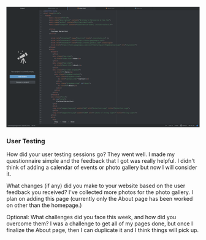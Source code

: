 
![Screenshot](./images/screenshot-14.png)

### User Testing

How did your user testing sessions go?
They went well. I made my questionnaire simple and the feedback that I got was really helpful. I didn't think of adding a calendar of events or photo gallery but now I will consider it.

What changes (if any) did you make to your website based on the user feedback you received?
I've collected more photos for the photo gallery. I plan on adding this page (currently only the About page has been worked on other than the homepage.)

Optional: What challenges did you face this week, and how did you overcome them?
I was a challenge to get all of my pages done, but once I finalize the About page, then I can duplicate it and I think things will pick up.
